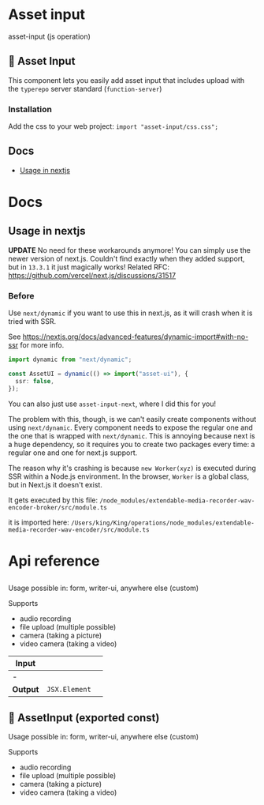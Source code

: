 # Asset input

asset-input (js operation)


## 📸 Asset Input

This component lets you easily add asset input that includes upload with the `typerepo` server standard (`function-server`)


### Installation

Add the css to your web project: `import "asset-input/css.css";`




## Docs

- [Usage in nextjs](#usage-in-nextjs)



# Docs

## Usage in nextjs

**UPDATE** No need for these workarounds anymore! You can simply use the newer version of next.js. Couldn't find exactly when they added support, but in `13.3.1` it just magically works! Related RFC: https://github.com/vercel/next.js/discussions/31517


### Before

Use `next/dynamic` if you want to use this in next.js, as it will crash when it is tried with SSR.

See https://nextjs.org/docs/advanced-features/dynamic-import#with-no-ssr for more info.

```ts
import dynamic from "next/dynamic";

const AssetUI = dynamic(() => import("asset-ui"), {
  ssr: false,
});
```

You can also just use `asset-input-next`, where I did this for you!

The problem with this, though, is we can't easily create components without using `next/dynamic`. Every component needs to expose the regular one and the one that is wrapped with `next/dynamic`. This is annoying because next is a huge dependency, so it requires you to create two packages every time: a regular one and one for next.js support.

The reason why it's crashing is because `new Worker(xyz)` is executed during SSR within a Node.js environment. In the browser, `Worker` is a global class, but in Next.js it doesn't exist.

It gets executed by this file: `/node_modules/extendable-media-recorder-wav-encoder-broker/src/module.ts`

it is imported here: `/Users/king/King/operations/node_modules/extendable-media-recorder-wav-encoder/src/module.ts`


# Api reference

## <AssetInput />

Usage possible in: form, writer-ui, anywhere else (custom)

Supports

- audio recording
- file upload (multiple possible)
- camera (taking a picture)
- video camera (taking a video)


| Input      |    |    |
| ---------- | -- | -- |
| - | | |
| **Output** | `JSX.Element`   |    |



## 📄 AssetInput (exported const)

Usage possible in: form, writer-ui, anywhere else (custom)

Supports

- audio recording
- file upload (multiple possible)
- camera (taking a picture)
- video camera (taking a video)

